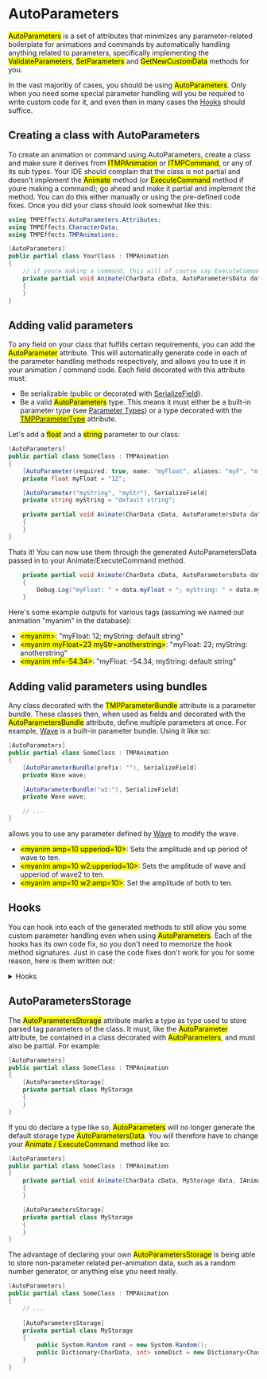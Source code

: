 <link rel="stylesheet" type="text/css" href="../styles.css">

# AutoParameters
<mark class="markstyle">AutoParameters</mark> is a set of attributes that minimizes any parameter-related boilerplate for animations and commands by automatically handling anything related to parameters,
specifically implementing the <mark class="markstyle">ValidateParameters</mark>, <mark class="markstyle">SetParameters</mark> and <mark class="markstyle">GetNewCustomData</mark> methods for you.

In the vast majoritiy of cases, you should be using <mark class="markstyle">AutoParameters</mark>. Only when you need some special parameter handling will you be required to write custom code for it, and even then in many cases the [Hooks](#hooks) should suffice.

## Creating a class with AutoParameters
To create an animation or command using AutoParameters, create a class and make sure it derives from <mark class="markstyle">ITMPAnimation</mark> or <mark class="markstyle">ITMPCommand</mark>, or any of its sub types.
Your IDE should complain that the class is not partial and doesn't implement the <mark class="markstyle">Animate</mark> method (or <mark class="markstyle">ExecuteCommand</mark> method if youre making a command); 
go ahead and make it partial and implement the method. You can do this either manually or using the pre-defined code fixes. Once you did your class should look somewhat like this:

```csharp
using TMPEffects.AutoParameters.Attributes;
using TMPEffects.CharacterData;
using TMPEffects.TMPAnimations;

[AutoParameters]
public partial class YourClass : TMPAnimation
{
    // if youre making a command, this will of course say ExecuteCommand
    private partial void Animate(CharData cData, AutoParametersData data, IAnimationContext context)
    {
    }
}
```

## Adding valid parameters
To any field on your class that fulfills certain requirements, you can add the <mark class="markstyle">AutoParameter</mark> attribute.
This will automatically generate code in each of the parameter handling methods respectively, and allows you to use it in your animation / command code.
Each field decorated with this attribute must:
- Be serializable (public or decorated with [SerializeField](https://docs.unity3d.com/6000.0/Documentation/ScriptReference/SerializeField.html)).
- Be a valid <mark class="markstyle">AutoParameters</mark> type. This means it must either be a built-in parameter type (see [Parameter Types](parametertypes.md)) or a type decorated with the <mark class="markstyle">[TMPParameterType](creatingparameters.md)</mark> attribute.

Let's add a <mark class="markstyle">float</mark> and a <mark class="markstyle">string</mark> parameter to our class:

```csharp
[AutoParameters]
public partial class SomeClass : TMPAnimation
{
    [AutoParameter(required: true, name: "myFloat", aliases: "myF", "mf"), SerializeField]
    private float myFloat = "12";

    [AutoParameter("myString", "myStr"), SerializeField]
    private string myString = "default string";

    private partial void Animate(CharData cData, AutoParametersData data, IAnimationContext context)
    {
    }
}
```

Thats it! You can now use them through the generated AutoParametersData passed in to your Animate/ExecuteCommand method.
```csharp
    private partial void Animate(CharData cData, AutoParametersData data, IAnimationContext context)
    {
        Debug.Log("myFloat: " + data.myFloat + "; myString: " + data.myString);
    }
```

Here's some example outputs for various tags (assuming we named our animation "myanim" in the database):
- <mark class="markstyle">&lt;myanim&gt;</mark>: "myFloat: 12; myString: default string"
- <mark class="markstyle">&lt;myanim myFloat=23 myStr=anotherstring&gt;</mark>: "myFloat: 23; myString: anotherstring"
- <mark class="markstyle">&lt;myanim mf=-54.34&gt;</mark>: "myFloat: -54.34; myString: default string"

## Adding valid parameters using bundles
Any class decorated with the <mark class="markstyle">TMPParameterBundle</mark> attribute is a parameter bundle.
These classes then, when used as fields and decorated with the <mark class="markstyle">AutoParametersBundle</mark> attribute, define multiple parameters at once.
For example, [Wave](tmpanimator_animationutility_wave.md) is a built-in parameter bundle. 
Using it like so:

```csharp
[AutoParameters]
public partial class SomeClass : TMPAnimation
{
    [AutoParameterBundle(prefix: ""), SerializeField]
    private Wave wave;

    [AutoParameterBundle("w2:"), SerializeField]
    private Wave wave;

    // ...
}
```

allows you to use any parameter defined by [Wave](tmpanimator_animationutility_wave.md) to modify the wave.

- <mark class="markstyle">&lt;myanim amp=10 upperiod=10&gt;</mark>: Sets the amplitude and up period of wave to ten.
- <mark class="markstyle">&lt;myanim amp=10 w2:upperiod=10&gt;</mark>: Sets the amplitude of wave and upperiod of wave2 to ten.
- <mark class="markstyle">&lt;myanim amp=10 w2:amp=10&gt;</mark>: Set the amplitude of both to ten.


## Hooks
You can hook into each of the generated methods to still allow you some custom parameter handling even when using <mark class="markstyle">AutoParameters</mark>.
Each of the hooks has its own code fix, so you don't need to memorize the hook method signatures. Just in case the code fixes don't work for you for some reason, here is them written out:

<details>
  <summary>Hooks</summary>
  
  <ul>
    <li>bool ValidateParameters_Hook(IDictionary<string, string> parameters, ITMPKeywordDatabase keywordDatabase)</li>
    <li>void SetParameters_Hook(object customData, IDictionary<string, string> parameters, ITMPKeywordDatabase keywordDatabase)</li>
    <li>void GetNewCustomData_Hook(object customData)</li>
  </ul>

</details>

## AutoParametersStorage
The <mark class="markstyle">AutoParametersStorage</mark> attribute marks a type as type used to store parsed tag parameters of the class.
It must, like the <mark class="markstyle">AutoParameter</mark> attribute, be contained in a class decorated with <mark class="markstyle">AutoParameters</mark>, and must also be partial.
For example:

```csharp
[AutoParameters]
public partial class SomeClass : TMPAnimation
{
    [AutoParametersStorage]
    private partial class MyStorage
    {
    }
}
```

If you do declare a type like so, <mark class="markstyle">AutoParameters</mark> will no longer generate the default storage type <mark class="markstyle">AutoParametersData</mark>.
You will therefore have to change your <mark class="markstyle">Animate / ExecuteCommand</mark> method like so:

```csharp
[AutoParameters]
public partial class SomeClass : TMPAnimation
{
    private partial void Animate(CharData cData, MyStorage data, IAnimationContext context)
    {
    }

    [AutoParametersStorage]
    private partial class MyStorage
    {
    }
}
```

The advantage of declaring your own <mark class="markstyle">AutoParametersStorage</mark> is being able to store non-parameter related per-animation data, such as a random number generator,
or anything else you need really.

```csharp
[AutoParameters]
public partial class SomeClass : TMPAnimation
{
    // ...
    
    [AutoParametersStorage]
    private partial class MyStorage
    {
        public System.Random rand = new System.Random();
        public Dictionary<CharData, int> someDict = new Dictionary<CharData, int>();
    }
}
```